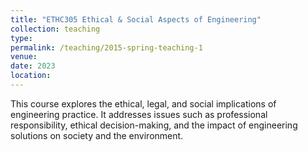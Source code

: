 ```yaml
---
title: "ETHC305 Ethical & Social Aspects of Engineering"
collection: teaching
type: 
permalink: /teaching/2015-spring-teaching-1
venue: 
date: 2023
location:
---
```


This course explores the ethical, legal, and social implications of engineering practice. It addresses issues such as professional responsibility, ethical decision-making, and the impact of engineering solutions on society and the environment.
